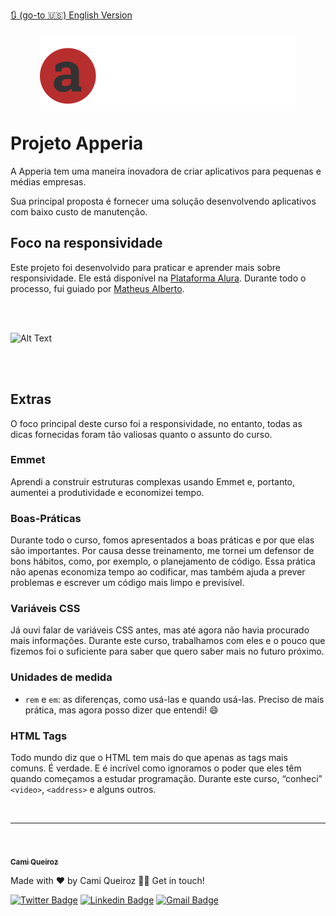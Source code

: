 [🔃 (go-to 🇺🇸) English Version](https://github.com/camimq/landing_page/blob/main/README.md)

<p align="center"><img src="./img/logo-apeperia.svg"></p>

# Projeto Apperia

A Apperia tem uma maneira inovadora de criar aplicativos para pequenas e médias empresas.

Sua principal proposta é fornecer uma solução desenvolvendo aplicativos com baixo custo de manutenção.

## Foco na responsividade

Este projeto foi desenvolvido para praticar e aprender mais sobre responsividade. Ele está disponível na [Plataforma Alura](https://cursos.alura.com.br/course/mobile-first-layouts-responsivos). Durante todo o processo, fui guiado por [Matheus Alberto](https://github.com/ikyrie).

</br>
</br>

![Alt Text](https://media.giphy.com/media/Xvw20JyNq5cKzA4cjF/giphy.gif)

</br>
</br>

## Extras

O foco principal deste curso foi a responsividade, no entanto, todas as dicas fornecidas foram tão valiosas quanto o assunto do curso.

### Emmet

Aprendi a construir estruturas complexas usando Emmet e, portanto, aumentei a produtividade e economizei tempo.

### Boas-Práticas

Durante todo o curso, fomos apresentados a boas práticas e por que elas são importantes. Por causa desse treinamento, me tornei um defensor de bons hábitos, como, por exemplo, o planejamento de código. Essa prática não apenas economiza tempo ao codificar, mas também ajuda a prever problemas e escrever um código mais limpo e previsível.

### Variáveis CSS

Já ouvi falar de variáveis CSS antes, mas até agora não havia procurado mais informações. Durante este curso, trabalhamos com eles e o pouco que fizemos foi o suficiente para saber que quero saber mais no futuro próximo.

### Unidades de medida

- `rem` e `em`: as diferenças, como usá-las e quando usá-las. Preciso de mais prática, mas agora posso dizer que entendi! :smile:

### HTML Tags

Todo mundo diz que o HTML tem mais do que apenas as tags mais comuns. É verdade. E é incrível como ignoramos o poder que eles têm quando começamos a estudar programação. Durante este curso, “conheci” `<video>`, `<address>` e alguns outros.

</br>

---

</br>

<a href="https://camimq.medium.com/">
 <img style="border-radius: 50%;" src="https://media-exp1.licdn.com/dms/image/C4D03AQE602E-ksidJw/profile-displayphoto-shrink_800_800/0/1604066056328?e=1627516800&v=beta&t=z3iaLBbVRjjZC-KPNgAswiZYx104VkgqnW0_Thu7MrQ" width="100px;" alt=""/>
 <br />
 <sub><b>Cami Queiroz</b></sub></a> <a href="https://camimq.medium.com/" title="Medium"></a>

Made with ❤️ by Cami Queiroz 👋🏽 Get in touch!

[![Twitter Badge](https://img.shields.io/badge/-@camimq-1ca0f1?style=flat-square&labelColor=1ca0f1&logo=twitter&logoColor=white&link=https://twitter.com/camimq)](https://twitter.com/camimq) [![Linkedin Badge](https://img.shields.io/badge/-Cami-blue?style=flat-square&logo=Linkedin&logoColor=white&link=https://www.linkedin.com/in/camilaqueiroz)](https://www.linkedin.com/in/camilaqueiroz) 
[![Gmail Badge](https://img.shields.io/badge/-camidmq@gmail.com-c14438?style=flat-square&logo=Gmail&logoColor=white&link=mailto:camidmq@gmail.com)](mailto:camidmq@gmail.com)
